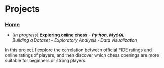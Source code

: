 # Projects

### [Home](https://morgant-ds.github.io) 


- [*In progress*] **[Exploring online chess](data-science-projects/chess-data-analysis.md)** - __*Python, MySQL*__  
*Building a Dataset - Exploratory Analysis - Data visualization*

In this project, I explore the correlation between official FIDE ratings and online ratings of players, and then discover which chess openings are more suitable for beginners or strong players.
